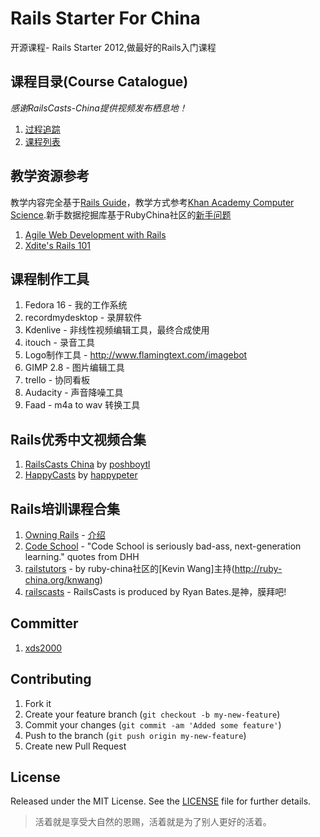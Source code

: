# Rails Starter For China
开源课程- Rails Starter 2012,做最好的Rails入门课程

## 课程目录(Course Catalogue)

*感谢RailsCasts-China提供视频发布栖息地！*

1. [过程追踪](https://trello.com/board/start-here-rails-web/506ad8d2653f0b062471e834)
2. [课程列表](http://xiaods.github.com/rails-starter-for-china/)

## 教学资源参考

教学内容完全基于[Rails Guide](http://guides.rubyonrails.org)，教学方式参考[Khan Academy Computer Science](http://www.khanacademy.org/cs).新手数据挖掘库基于RubyChina社区的[新手问题](http://ruby-china.org/topics/node52)

1. [Agile Web Development with Rails](http://pragprog.com/book/rails4/agile-web-development-with-rails)
2. [Xdite's Rails 101](http://rails-101.logdown.com/)

课程制作工具
------------------
1. Fedora 16 - 我的工作系统
2. recordmydesktop - 录屏软件
3. Kdenlive - 非线性视频编辑工具，最终合成使用
4. itouch - 录音工具
5. Logo制作工具 - http://www.flamingtext.com/imagebot
6. GIMP 2.8 - 图片编辑工具
7. trello - 协同看板
8. Audacity - 声音降噪工具
9. Faad - m4a to wav 转换工具

Rails优秀中文视频合集
----------------------
1. [RailsCasts China](http://railscasts-china.com/) by
   [poshboytl](http://ruby-china.org/poshboytl)
2. [HappyCasts](http://happycasts.net/) by
   [happypeter](http://ruby-china.org/happypeter)

Rails培训课程合集
------------------

1. [Owning Rails](http://owningrails.com/) - [介绍](http://wp.xdite.net/?p=2407)
2. [Code School](http://www.codeschool.com/) - "Code School is seriously bad-ass, next-generation learning." quotes from DHH
3. [railstutors](http://www.railstutors.com/) - by ruby-china社区的[Kevin Wang]主持(http://ruby-china.org/knwang)
4. [railscasts](http://railscasts.com/) - RailsCasts is produced by Ryan Bates.是神，膜拜吧!

Committer
-----------------
1. [xds2000](http://ruby-china.org/xds2000)

## Contributing

1. Fork it
2. Create your feature branch (`git checkout -b my-new-feature`)
3. Commit your changes (`git commit -am 'Added some feature'`)
4. Push to the branch (`git push origin my-new-feature`)
5. Create new Pull Request

## License

Released under the MIT License. See the [LICENSE][license] file for further
details.

[license]: https://github.com/xiaods/rails-starter-for-china/blob/master/LICENSE


> 活着就是享受大自然的恩赐，活着就是为了别人更好的活着。

